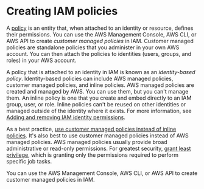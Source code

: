 # Creating IAM policies<a name="access_policies_create"></a>

A [policy](access_policies.md) is an entity that, when attached to an identity or resource, defines their permissions\. You can use the AWS Management Console, AWS CLI, or AWS API to create *customer managed policies* in IAM\. Customer managed policies are standalone policies that you administer in your own AWS account\. You can then attach the policies to identities \(users, groups, and roles\) in your AWS account\.

A policy that is attached to an identity in IAM is known as an *identity\-based policy*\. Identity\-based policies can include AWS managed policies, customer managed policies, and inline policies\. AWS managed policies are created and managed by AWS\. You can use them, but you can't manage them\. An inline policy is one that you create and embed directly to an IAM group, user, or role\. Inline policies can't be reused on other identities or managed outside of the identity where it exists\. For more information, see [Adding and removing IAM identity permissions](access_policies_manage-attach-detach.md)\.

As a best practice, [use customer managed policies instead of inline policies](best-practices.md#best-practice-managed-vs-inline)\. It's also best to use customer managed policies instead of AWS managed policies\. AWS managed policies usually provide broad administrative or read\-only permissions\. For greatest security, [grant least privilege](best-practices.md#grant-least-privilege), which is granting only the permissions required to perform specific job tasks\.

You can use the AWS Management Console, AWS CLI, or AWS API to create customer managed policies in IAM\.